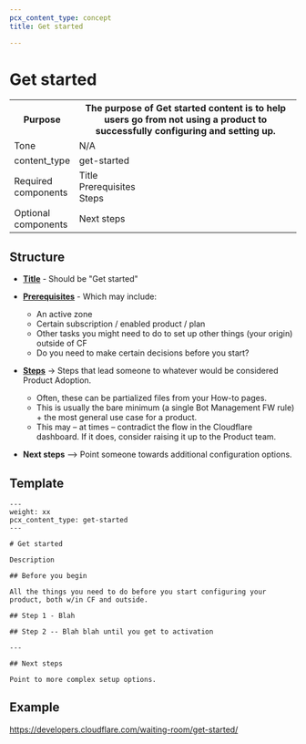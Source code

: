 ```yaml
---
pcx_content_type: concept
title: Get started

---
```


# Get started

<table>
  <tr>
    <th style="width:20%">Purpose</th>
    <th>The purpose of Get started content is to help users go from not using a product to successfully configuring and setting up.</th>
  </tr>
  <tr>
    <td>Tone</td>
    <td>N/A</td>
  </tr>
  <tr>
    <td>content_type</td>
    <td>get-started</td>
  </tr>
  <tr>
    <td>Required components</td>
    <td>Title <br/> Prerequisites <br/> Steps</td>
  </tr>
  <tr>
    <td>Optional components</td>
    <td>Next steps</td>
  </tr>
</table>

## Structure

+ [**Title**](/style-guide/content-strategy/documentation-content-strategy/component-attributes/titles/) - Should be "Get started"

+ [**Prerequisites**](/style-guide/content-strategy/documentation-content-strategy/component-attributes/prerequisites/) - Which may include:
  + An active zone
  + Certain subscription / enabled product / plan
  + Other tasks you might need to do to set up other things (your origin) outside of CF
  + Do you need to make certain decisions before you start?
+ [**Steps**](/style-guide/content-strategy/documentation-content-strategy/component-attributes/steps-tasks-procedures/) → Steps that lead someone to whatever would be considered Product Adoption.
  + Often, these can be partialized files from your How-to pages.
  + This is usually the bare minimum (a single Bot Management FW rule) + the most general use case for a product.
  + This may – at times – contradict the flow in the Cloudflare dashboard. If it does, consider raising it up to the Product team.
+ **Next steps** –> Point someone towards additional configuration options.

## Template

```
---
weight: xx
pcx_content_type: get-started
---
 
# Get started
 
Description
 
## Before you begin
 
All the things you need to do before you start configuring your product, both w/in CF and outside.
 
## Step 1 - Blah
 
## Step 2 -- Blah blah until you get to activation
 
---
 
## Next steps
 
Point to more complex setup options.
```

## Example

https://developers.cloudflare.com/waiting-room/get-started/
